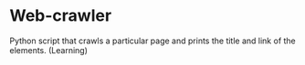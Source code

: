 # Web-crawler
Python script that crawls a particular page and prints the title and link of the elements. (Learning)

